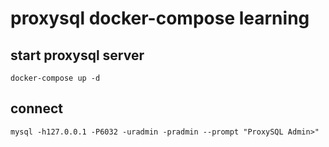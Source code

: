 # proxysql docker-compose learning


## start proxysql server

```code
docker-compose up -d
```

## connect

```code
mysql -h127.0.0.1 -P6032 -uradmin -pradmin --prompt "ProxySQL Admin>"
```
